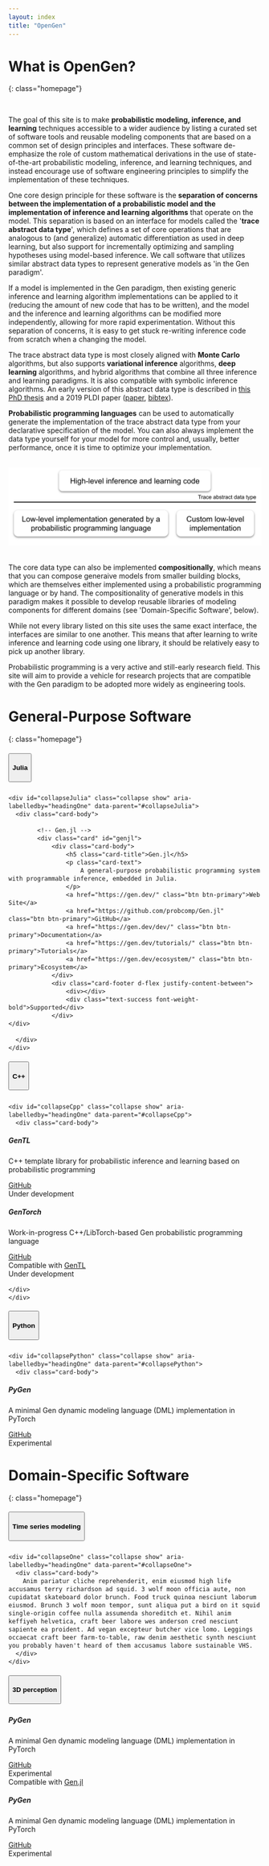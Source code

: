 ```yaml
---
layout: index
title: "OpenGen"
---
```


# What is OpenGen?
{: class="homepage"}

<br>

The goal of this site is to make **probabilistic modeling, inference, and learning** techniques accessible to a wider audience by 
listing a curated set of software tools and reusable modeling components 
that are based on a common set of design principles and interfaces.
These software de-emphasize the role of custom mathematical derivations in the use of state-of-the-art probabilistic modeling, inference, and learning techniques, and instead
encourage use of software engineering principles to simplify the implementation of these techniques.

One core design principle for these software is the **separation of concerns between the implementation of a probabilistic model and the implementation of inference and learning algorithms** that operate on the model.
This separation is based on an interface for models called the '**trace abstract data type**', which defines a set of core operations that are analogous to (and generalize) automatic differentiation as used in deep learning, but also support for incrementally optimizing and sampling hypotheses using model-based inference.
We call software that utilizes similar abstract data types to represent generative models as 'in the Gen paradigm'.

If a model is implemented in the Gen paradigm, then existing generic inference and learning algorithm implementations can be applied to it (reducing the amount of new code that has to be written),
and the model and the inference and learning algorithms can be modified more independently, allowing for more rapid experimentation.
Without this separation of concerns, it is easy to get stuck re-writing inference code from scratch when a changing the model.

The trace abstract data type is most closely aligned with **Monte Carlo** algorithms, but also supports **variational inference** algorithms, **deep learning** algorithms, and hybrid algorithms that combine all three inference and learning paradigms.
It is also compatible with symbolic inference algorithms.
An early version of this abstract data type is described in [this PhD thesis](https://www.mct.dev/assets/mct-thesis.pdf) and a 2019 PLDI paper ([paper](https://dl.acm.org/doi/10.1145/3314221.3314642), [bibtex](https://www.gen.dev/assets/gen-pldi.txt)).

**Probabilistic programming languages** can be used to automatically generate the implementation of the trace abstract data type from your declarative specification of the model.
You can also always implement the data type yourself for your model for more control and, usually, better performance, once it is time to optimize your implementation.

<br>
<div class="container">
    <div class="row">
    <div class="col-6 mx-auto">
        <img src="assets/images/gen-architecture.svg" class="img-fluid">
    </div>
    </div>
</div>
<br>

The core data type can also be implemented **compositionally**, which means that you can compose generaive models from smaller building blocks, which are themselves either implemented using a probabilistic programming language or by hand.
The compositionality of generative models in this paradigm makes it possible to develop reusable libraries of modeling components for different domains (see 'Domain-Specific Software', below).

While not every library listed on this site uses the same exact interface, the interfaces are similar to one another.
This means that after learning to write inference and learning code using one library, it should be relatively easy to pick up another library.

Probabilistic programming is a very active and still-early research field.
This site will aim to provide a vehicle for research projects that are compatible with the Gen paradigm to be adopted more widely as engineering tools.

# General-Purpose Software 
{: class="homepage"}

<div id="accordion">

  <!---
  ***************
  **** Julia ****
  ***************
  -->
  <div class="card">
    <div class="card-header" id="headingJulia">
      <h5 class="mb-0">
        <button class="btn btn-link" data-toggle="collapse" data-target="#collapseJulia" aria-expanded="true" aria-controls="julia">
          <h4>Julia</h4>
        </button>
      </h5>
    </div>

    <div id="collapseJulia" class="collapse show" aria-labelledby="headingOne" data-parent="#collapseJulia">
      <div class="card-body">

            <!-- Gen.jl -->
            <div class="card" id="genjl">
                <div class="card-body">
                    <h5 class="card-title">Gen.jl</h5>
                    <p class="card-text">
                        A general-purpose probabilistic programming system with programmable inference, embedded in Julia.
                    </p>
                    <a href="https://gen.dev/" class="btn btn-primary">Web Site</a>
                    <a href="https://github.com/probcomp/Gen.jl" class="btn btn-primary">GitHub</a>
                    <a href="https://gen.dev/dev/" class="btn btn-primary">Documentation</a>
                    <a href="https://gen.dev/tutorials/" class="btn btn-primary">Tutorials</a>
                    <a href="https://gen.dev/ecosystem/" class="btn btn-primary">Ecosystem</a>
                </div>
                <div class="card-footer d-flex justify-content-between">
                    <div></div>
                    <div class="text-success font-weight-bold">Supported</div>
                </div>
    </div>

      </div>
    </div>



  </div>

  <!---
  *************
  **** C++ ****
  *************
  -->
  <div class="card">
    <div class="card-header" id="cpp">
      <h5 class="mb-0">
        <button class="btn btn-link" data-toggle="collapse" data-target="#collapseCpp" aria-expanded="true" aria-controls="collapseCpp">
          <h4>C++</h4>
        </button>
      </h5>
    </div>

    <div id="collapseCpp" class="collapse show" aria-labelledby="headingOne" data-parent="#collapseCpp">
      <div class="card-body">

<div class="card" id="gentl">
    <div class="card-body">
        <h5 class="card-title">GenTL</h5>
        <p class="card-text">
            C++ template library for probabilistic inference and learning based on probabilistic programming
        </p>
        <a href="https://github.com/OpenGen/GenTL" class="btn btn-primary">GitHub</a>
    </div>
    <div class="card-footer d-flex justify-content-between">
        <div></div>
        <div class="text-warning font-weight-bold">Under development</div>
    </div>
</div>

<div class="card" id="gentorch">
    <div class="card-body">
        <h5 class="card-title">GenTorch</h5>
        <p class="card-text">
            Work-in-progress C++/LibTorch-based Gen probabilistic programming language
        </p>
        <a href="https://github.com/OpenGen/GenTorch" class="btn btn-primary">GitHub</a>
    </div>
    <div class="card-footer d-flex justify-content-between">
        <div>Compatible with <a href="#gentl">GenTL</a></div>
        <div class="text-warning font-weight-bold">Under development</div>
    </div>
</div>



    </div>
    </div>

  </div>

  <!---
  ****************
  **** Python ****
  ****************
  -->
  <div class="card">
    <div class="card-header" id="python">
      <h5 class="mb-0">
        <button class="btn btn-link" data-toggle="collapse" data-target="#collapsePython" aria-expanded="true" aria-controls="collapsePython">
          <h4>Python</h4>
        </button>
      </h5>
    </div>

    <div id="collapsePython" class="collapse show" aria-labelledby="headingOne" data-parent="#collapsePython">
      <div class="card-body">

<div class="card" id="pygen">
    <div class="card-body">
        <h5 class="card-title">PyGen</h5>
        <p class="card-text">
            A minimal Gen dynamic modeling language (DML) implementation in PyTorch
        </p>
        <a href="https://github.com/OpenGen/pygen" class="btn btn-primary">GitHub</a>
    </div>
    <div class="card-footer d-flex justify-content-between">
        <div></div>
        <div class="text-danger font-weight-bold">Experimental</div>
    </div>
</div>
    </div>
</div>
</div>


</div> <!-- general purpose software -->

# Domain-Specific Software 
{: class="homepage"}

<div id="accordion">
  <div class="card">
    <div class="card-header" id="headingOne">
      <h5 class="mb-0">
        <button class="btn btn-link" data-toggle="collapse" data-target="#collapseOne" aria-expanded="true" aria-controls="collapseOne">
          <h4>Time series modeling</h4>
        </button>
      </h5>
    </div>

    <div id="collapseOne" class="collapse show" aria-labelledby="headingOne" data-parent="#collapseOne">
      <div class="card-body">
        Anim pariatur cliche reprehenderit, enim eiusmod high life accusamus terry richardson ad squid. 3 wolf moon officia aute, non cupidatat skateboard dolor brunch. Food truck quinoa nesciunt laborum eiusmod. Brunch 3 wolf moon tempor, sunt aliqua put a bird on it squid single-origin coffee nulla assumenda shoreditch et. Nihil anim keffiyeh helvetica, craft beer labore wes anderson cred nesciunt sapiente ea proident. Ad vegan excepteur butcher vice lomo. Leggings occaecat craft beer farm-to-table, raw denim aesthetic synth nesciunt you probably haven't heard of them accusamus labore sustainable VHS.
      </div>
    </div>
  </div>

  <div class="card">
    <div class="card-header" id="headingTwo">
      <h5 class="mb-0">
        <button class="btn btn-link" data-toggle="collapse" data-target="#collapseTwo" aria-expanded="true" aria-controls="collapseTwo">
          <h4>3D perception</h4>
        </button>
      </h5>
    </div>
    <div id="collapseTwo" class="collapse show" aria-labelledby="headingTwo" data-parent="#collapseTwo">
      <div class="card-body">

<div class="card">
    <div class="card-body">
        <h5 class="card-title">PyGen</h5>
        <p class="card-text">
            A minimal Gen dynamic modeling language (DML) implementation in PyTorch
        </p>
        <a href="https://github.com/OpenGen/pygen" class="btn btn-primary">GitHub</a>
    </div>
    <div class="card-footer text-danger font-weight-bold">
        Experimental
    </div>
</div>

<div class="card">
    <div class="card-header">
        Compatible with <a href="#genjl">Gen.jl</a>
    </div>
    <div class="card-body">
        <h5 class="card-title">PyGen</h5>
        <p class="card-text">
            A minimal Gen dynamic modeling language (DML) implementation in PyTorch
        </p>
        <a href="https://github.com/OpenGen/pygen" class="btn btn-primary">GitHub</a>
    </div>
    <div class="card-footer text-danger font-weight-bold">
        Experimental
    </div>
</div>

</div> 
